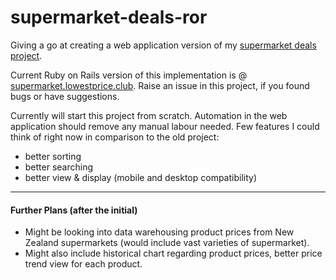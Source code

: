 supermarket-deals-ror
=====================

Giving a go at creating a web application version of my [supermarket deals project](https://github.com/Daniel-ltw/countdown-nz-deals-parser#countdown-nz-deals-parser). 

Current Ruby on Rails version of this implementation is @ [supermarket.lowestprice.club](http://supermarket.lowestprice.club). 
Raise an issue in this project, if you found bugs or have suggestions. 

Currently will start this project from scratch. 
Automation in the web application should remove any manual labour needed. 
Few features I could think of right now in comparison to the old project: 
* better sorting
* better searching
* better view & display (mobile and desktop compatibility)

- - -

#### Further Plans (after the initial)
* Might be looking into data warehousing product prices from New Zealand supermarkets (would include vast varieties of supermarket). 
* Might also include historical chart regarding product prices, better price trend view for each product. 

